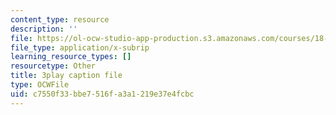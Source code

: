 ```yaml
---
content_type: resource
description: ''
file: https://ol-ocw-studio-app-production.s3.amazonaws.com/courses/18-065-matrix-methods-in-data-analysis-signal-processing-and-machine-learning-spring-2018/c7550f33bbe7516fa3a1219e37e4fcbc_or6C4yBk_SY.vtt
file_type: application/x-subrip
learning_resource_types: []
resourcetype: Other
title: 3play caption file
type: OCWFile
uid: c7550f33-bbe7-516f-a3a1-219e37e4fcbc
---
```


